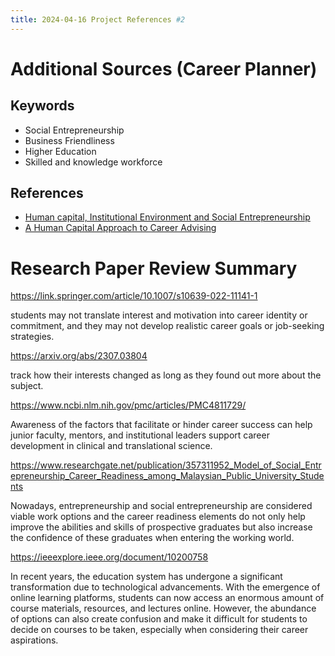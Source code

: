 ```yaml
---
title: 2024-04-16 Project References #2
---
```


# Additional Sources (Career Planner)

## Keywords

- Social Entrepreneurship
- Business Friendliness
- Higher Education
- Skilled and knowledge workforce

## References

- [Human capital, Institutional Environment and Social Entrepreneurship](https://lup.lub.lu.se/luur/download?func=downloadFile&recordOId=9056827&fileOId=9056829)
- [A Human Capital Approach to Career Advising](https://d1wqtxts1xzle7.cloudfront.net/47244271/Human_Capital_Approach_to_Career_Advising-2011-libre.pdf?1468503455=&response-content-disposition=inline%3B+filename%3DHuman_Capital_Approach_to_Career_Advisin.pdf&Expires=1713246406&Signature=gqSRez2WXHvNnVGJX0un-5YiLGxSaQQ2JNHqw5Fhllauv7v6WXL1XLU~Z2~w~12~pvMn5Bz3zQtQ-bWBiryEgssRbRvWgPoLOxPfXPtu~kUyJcsdqNpCkGxyCEyEPPMUsDiLgRG-pJKEYCLM2l9nCxwc4Po8vG8OvrFt1tECh8Qz9Oj2~sp6VC7mFNKeKdDFpxEbD00Bx0uUCOgAfefm389qQfRq5spl9mz1p-ymYyU2guVD1AOr9nBGyiJv2Bclst6R1eXLeb1p~NbpbJQPe3Ivr8mg8PYVqSOSWnTfGVpZihrNIEHHfS6Kj71mRwO0K9HOivFXH20tz-XggRMZgw__&Key-Pair-Id=APKAJLOHF5GGSLRBV4ZA)

# Research Paper Review Summary 

https://link.springer.com/article/10.1007/s10639-022-11141-1

students may not translate interest and motivation into career identity or commitment, and they may not develop realistic career goals or job-seeking strategies.

https://arxiv.org/abs/2307.03804

track how their interests changed as long as they found out more about the subject.

https://www.ncbi.nlm.nih.gov/pmc/articles/PMC4811729/

Awareness of the factors that facilitate or hinder career success can help junior faculty, mentors, and institutional leaders support career development in clinical and translational science.

https://www.researchgate.net/publication/357311952_Model_of_Social_Entrepreneurship_Career_Readiness_among_Malaysian_Public_University_Students

Nowadays, entrepreneurship and social entrepreneurship are considered viable work options and the career readiness elements do not only help improve the abilities and skills of prospective graduates but also increase the confidence of these graduates when entering the working world. 

https://ieeexplore.ieee.org/document/10200758

In recent years, the education system has undergone a significant transformation due to technological advancements. With the emergence of online learning platforms, students can now access an enormous amount of course materials, resources, and lectures online. However, the abundance of options can also create confusion and make it difficult for students to decide on courses to be taken, especially when considering their career aspirations. 
